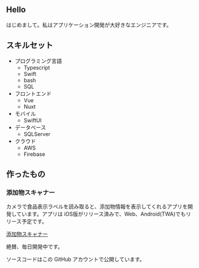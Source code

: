 ## Hello

はじめまして。私はアプリケーション開発が大好きなエンジニアです。

## スキルセット
- プログラミング言語
    * Typescript
    * Swift
    * bash
    * SQL
- フロントエンド
    * Vue
    * Nuxt
- モバイル
    * SwiftUI
- データベース
    * SQLServer
- クラウド
    * AWS
    * Firebase

## 作ったもの

### 添加物スキャナー
カメラで食品表示ラベルを読み取ると、添加物情報を表示してくれるアプリを開発しています。アプリは
iOS版がリリース済みで、Web、Android(TWA)でもリリース予定です。

[添加物スキャナー](https://foodadditive.app/)

絶賛、毎日開発中です。

ソースコードはこの GitHub アカウントで公開しています。

